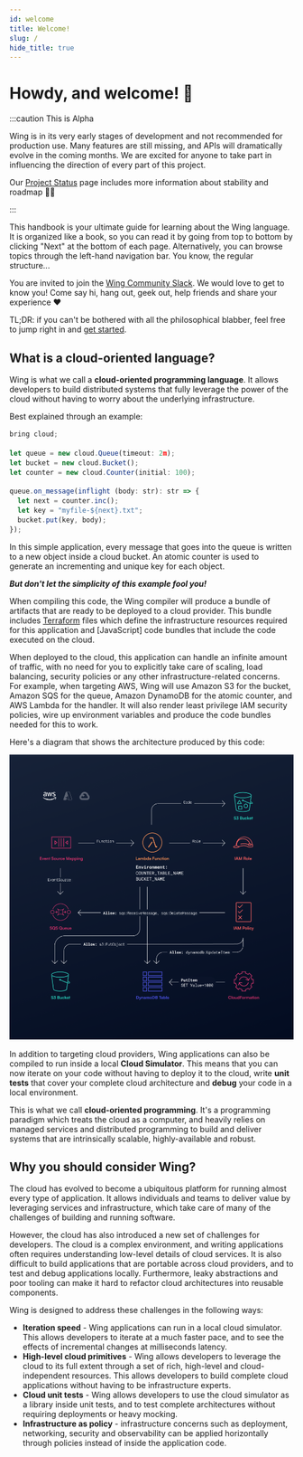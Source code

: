 ```yaml
---
id: welcome
title: Welcome!
slug: /
hide_title: true
---
```


# Howdy, and welcome! :wave: 

:::caution This is Alpha

Wing is in its very early stages of development and not recommended for
production use. Many features are still missing, and APIs will dramatically
evolve in the coming months. We are excited for anyone to take part in
influencing the direction of every part of this project.

Our <a href="https://docs.winglang.io/status">Project Status</a> page includes
more information about stability and roadmap 👷‍♀️ 

:::

This handbook is your ultimate guide for learning about the Wing language. It is
organized like a book, so you can read it by going from top to bottom by
clicking "Next" at the bottom of each page. Alternatively, you can browse topics
through the left-hand navigation bar. You know, the regular structure...

You are invited to join the [Wing Community Slack]. We would love to get to know you!
Come say hi, hang out, geek out, help friends and share your experience ❤️

[Wing Community Slack]: https://t.winglang.io/slack

TL;DR: if you can't be bothered with all the philosophical blabber, feel free to
jump right in and [get started](./getting-started).

## What is a cloud-oriented language?

Wing is what we call a **cloud-oriented programming language**. It allows
developers to build distributed systems that fully leverage the power of the
cloud without having to worry about the underlying infrastructure.

Best explained through an example:


```js
bring cloud;

let queue = new cloud.Queue(timeout: 2m);
let bucket = new cloud.Bucket();
let counter = new cloud.Counter(initial: 100);

queue.on_message(inflight (body: str): str => {
  let next = counter.inc();
  let key = "myfile-${next}.txt";
  bucket.put(key, body);
});

```

In this simple application, every message that goes into the queue is written to
a new object inside a cloud bucket. An atomic counter is used to generate an
incrementing and unique key for each object.

***But don't let the simplicity of this example fool you!***

When compiling this code, the Wing compiler will produce a bundle of artifacts
that are ready to be deployed to a cloud provider. This bundle includes
[Terraform] files which define the infrastructure resources required for this
application and [JavaScript] code bundles that include the code executed on the
cloud.

When deployed to the cloud, this application can handle an infinite amount of
traffic, with no need for you to explicitly take care of scaling, load
balancing, security policies or any other infrastructure-related concerns. For
example, when targeting AWS, Wing will use Amazon S3 for the bucket, Amazon SQS
for the queue, Amazon DynamoDB for the atomic counter, and AWS Lambda for the
handler. It will also render least privilege IAM security policies, wire up
environment variables and produce the code bundles needed for this to work.

Here's a diagram that shows the architecture produced by this code:

![Architecture diagram produced by Wing](./arch.png 'Architecture diagram')

In addition to targeting cloud providers, Wing applications can also be compiled
to run inside a local **Cloud Simulator**. This means that you can now iterate
on your code without having to deploy it to the cloud, write **unit tests** that
cover your complete cloud architecture and **debug** your code in a local
environment.

This is what we call **cloud-oriented programming**. It's a programming paradigm
which treats the cloud as a computer, and heavily relies on managed services and
distributed programming to build and deliver systems that are intrinsically
scalable, highly-available and robust.

## Why you should consider Wing?

The cloud has evolved to become a ubiquitous platform for running almost every
type of application. It allows individuals and teams to deliver value by
leveraging services and infrastructure, which take care of many of the
challenges of building and running software.

However, the cloud has also introduced a new set of challenges for developers.
The cloud is a complex environment, and writing applications often requires
understanding low-level details of cloud services. It is also difficult to build
applications that are portable across cloud providers, and to test and debug
applications locally. Furthermore, leaky abstractions and poor tooling can make
it hard to refactor cloud architectures into reusable components.

Wing is designed to address these challenges in the following ways:

* **Iteration speed** - Wing applications can run in a local cloud simulator.
  This allows developers to iterate at a much faster pace, and to see the
  effects of incremental changes at milliseconds latency.
* **High-level cloud primitives** - Wing allows developers to leverage the cloud
  to its full extent through a set of rich, high-level and cloud-independent
  resources. This allows developers to build complete cloud applications without
  having to be infrastructure experts.
* **Cloud unit tests** - Wing allows developers to use the cloud simulator as a
  library inside unit tests, and to test complete architectures without
  requiring deployments or heavy mocking.
* **Infrastructure as policy** - infrastructure concerns such as deployment,
  networking, security and observability can be applied horizontally through
  policies instead of inside the application code.



[Terraform]: https://www.terraform.io/
